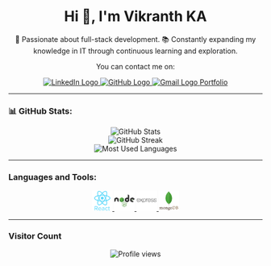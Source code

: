 <h1 align="center">Hi 👋, I'm Vikranth KA</h1>

<p align="center">
🧐 Passionate about full-stack development.
📚 Constantly expanding my knowledge in IT through continuous learning and exploration.
</p>

<div align="center">
  <p align="center">You can contact me on:</p>
  
  <a href="https://linkedin.com/in/vikranth-ka-01b4702b3" target="_blank">
    <img src="https://cdn.jsdelivr.net/gh/devicons/devicon/icons/linkedin/linkedin-original.svg" height="40" alt="LinkedIn Logo" />
  </a>

  <a href="https://github.com/VikranthKA" target="_blank">
    <img src="https://cdn.jsdelivr.net/gh/devicons/devicon/icons/github/github-original.svg" height="40" alt="GitHub Logo" />
  </a>

  <a href="mailto:vikranthka@gmail.com" target="_blank">
    <img src="https://raw.githubusercontent.com/maurodesouza/profile-readme-generator/master/src/assets/icons/social/gmail/default.svg" width="42" height="40" alt="Gmail Logo" />
  </a>

  <a href="https://personal-portfolio-eosin-xi.vercel.app/" target="_blank">
    Portfolio
  </a>
</div>

---

### 📊 GitHub Stats:

<div align="center">
  <img src="https://github-readme-stats.vercel.app/api?username=VikranthKA&theme=radical&hide_border=false&include_all_commits=true&count_private=true" alt="GitHub Stats" /><br/>
  <img src="https://github-readme-streak-stats.herokuapp.com/?user=VikranthKA&theme=radical&hide_border=false" alt="GitHub Streak" /><br/>
  <img src="https://github-readme-stats.vercel.app/api/top-langs/?username=VikranthKA&theme=radical&hide_border=false&include_all_commits=true&count_private=true&layout=compact" alt="Most Used Languages" />
</div>

---

### Languages and Tools:
<p align="center">
  <a href="https://reactjs.org/" target="_blank" rel="noreferrer">
    <img src="https://raw.githubusercontent.com/devicons/devicon/master/icons/react/react-original-wordmark.svg" alt="React" width="40" height="40"/>
  </a>
  <a href="https://nodejs.org" target="_blank" rel="noreferrer">
    <img src="https://raw.githubusercontent.com/devicons/devicon/master/icons/nodejs/nodejs-original-wordmark.svg" alt="NodeJS" width="40" height="40"/>
  </a>
  <a href="https://expressjs.com" target="_blank" rel="noreferrer">
    <img src="https://raw.githubusercontent.com/devicons/devicon/master/icons/express/express-original-wordmark.svg" alt="Express" width="40" height="40"/>
  </a>
  <a href="https://www.mongodb.com/" target="_blank" rel="noreferrer">
    <img src="https://raw.githubusercontent.com/devicons/devicon/master/icons/mongodb/mongodb-original-wordmark.svg" alt="MongoDB" width="40" height="40"/>
  </a>
  <!-- Add more icons as needed -->
</p>

---

### Visitor Count

<p align="center">
  <img src="https://komarev.com/ghpvc/?username=VikranthKA&label=Profile%20views&color=0e75b6&style=flat" alt="Profile views"/>
</p>

